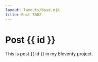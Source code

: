 ```yaml
---
layout: layouts/base.njk
title: Post 3882
---
```


# Post {{ id }}

This is post {{ id }} in my Eleventy project.
